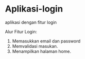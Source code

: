 # Aplikasi-login
aplikasi dengan fitur login

Alur Fitur Login:
1. Memasukkan email dan password
2. Memvalidasi masukan.
3. Menampilkan halaman home.
